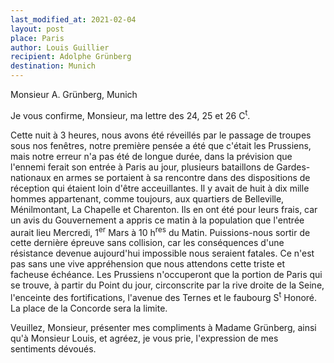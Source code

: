 ```yaml
---
last_modified_at: 2021-02-04
layout: post
place: Paris
author: Louis Guillier
recipient: Adolphe Grünberg
destination: Munich
---
```


Monsieur A. Grünberg, Munich

Je vous confirme, Monsieur, ma lettre des 24, 25 et 26 C<sup>t</sup>.

Cette nuit à 3 heures, nous avons été réveillés par le passage de troupes sous
nos fenêtres, notre première pensée a été que c'était les Prussiens, mais notre
erreur n'a pas été de longue durée, dans la prévision que l'ennemi ferait son
entrée à Paris au jour, plusieurs bataillons de Gardes-nationaux en armes se
portaient à sa rencontre dans des dispositions de réception qui étaient loin
d'être acceuillantes.
Il y avait de huit à dix mille hommes appartenant, comme toujours, aux
quartiers de Belleville, Ménilmontant, La Chapelle et Charenton.
Ils en ont été pour leurs frais, car un avis du Gouvernement a appris ce matin
à la population que l'entrée aurait lieu Mercredi, 1<sup>er</sup> Mars
à 10 h<sup>res</sup> du Matin.
Puissions-nous sortir de cette dernière épreuve sans collision, car les
conséquences d'une résistance devenue aujourd'hui impossible nous seraient
fatales.
Ce n'est pas sans une vive appréhension que nous attendons cette triste et
facheuse échéance.
Les Prussiens n'occuperont que la portion de Paris qui se trouve, à partir du
Point du jour, circonscrite par la rive droite de la Seine, l'enceinte des
fortifications, l'avenue des Ternes et le faubourg S<sup>t</sup> Honoré.
La place de la Concorde sera la limite.

Veuillez, Monsieur, présenter mes compliments à Madame Grünberg, ainsi qu'à
Monsieur Louis, et agréez, je vous prie, l'expression de mes sentiments
dévoués.
